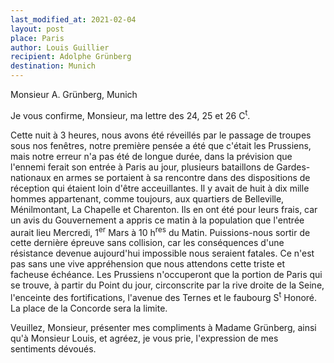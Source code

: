 ```yaml
---
last_modified_at: 2021-02-04
layout: post
place: Paris
author: Louis Guillier
recipient: Adolphe Grünberg
destination: Munich
---
```


Monsieur A. Grünberg, Munich

Je vous confirme, Monsieur, ma lettre des 24, 25 et 26 C<sup>t</sup>.

Cette nuit à 3 heures, nous avons été réveillés par le passage de troupes sous
nos fenêtres, notre première pensée a été que c'était les Prussiens, mais notre
erreur n'a pas été de longue durée, dans la prévision que l'ennemi ferait son
entrée à Paris au jour, plusieurs bataillons de Gardes-nationaux en armes se
portaient à sa rencontre dans des dispositions de réception qui étaient loin
d'être acceuillantes.
Il y avait de huit à dix mille hommes appartenant, comme toujours, aux
quartiers de Belleville, Ménilmontant, La Chapelle et Charenton.
Ils en ont été pour leurs frais, car un avis du Gouvernement a appris ce matin
à la population que l'entrée aurait lieu Mercredi, 1<sup>er</sup> Mars
à 10 h<sup>res</sup> du Matin.
Puissions-nous sortir de cette dernière épreuve sans collision, car les
conséquences d'une résistance devenue aujourd'hui impossible nous seraient
fatales.
Ce n'est pas sans une vive appréhension que nous attendons cette triste et
facheuse échéance.
Les Prussiens n'occuperont que la portion de Paris qui se trouve, à partir du
Point du jour, circonscrite par la rive droite de la Seine, l'enceinte des
fortifications, l'avenue des Ternes et le faubourg S<sup>t</sup> Honoré.
La place de la Concorde sera la limite.

Veuillez, Monsieur, présenter mes compliments à Madame Grünberg, ainsi qu'à
Monsieur Louis, et agréez, je vous prie, l'expression de mes sentiments
dévoués.
